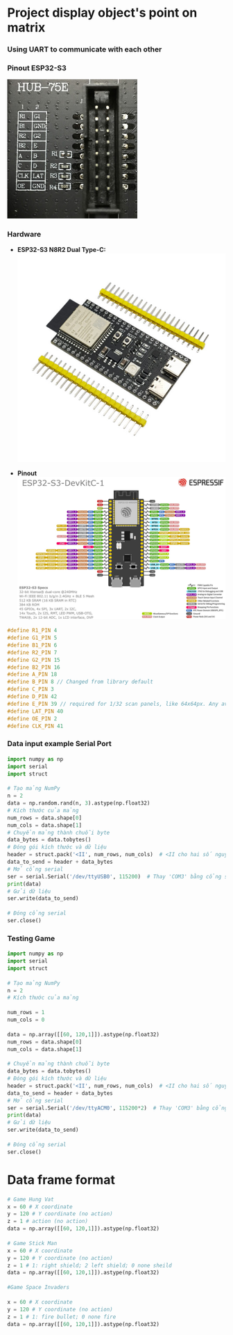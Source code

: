 # Project display object's point on matrix

### Using UART to communicate with each other

### Pinout ESP32-S3
![](/img/connector.jpg)

### Hardware

- **ESP32-S3 N8R2 Dual Type-C:**
    ![ESP32-S3 N8R2 Dual Type-C](/img/esp32s3.jpg)
    

- **Pinout**
![](/img/esp32-s3_devkitc-1_pinlayout_v1.1.jpg)


```CPP
#define R1_PIN 4
#define G1_PIN 5
#define B1_PIN 6
#define R2_PIN 7
#define G2_PIN 15
#define B2_PIN 16
#define A_PIN 18
#define B_PIN 8 // Changed from library default
#define C_PIN 3
#define D_PIN 42
#define E_PIN 39 // required for 1/32 scan panels, like 64x64px. Any available pin would do, i.e. IO32
#define LAT_PIN 40
#define OE_PIN 2
#define CLK_PIN 41
```

### Data input example Serial Port

```python
import numpy as np
import serial
import struct

# Tạo mảng NumPy
n = 2
data = np.random.rand(n, 3).astype(np.float32)
# Kích thước của mảng
num_rows = data.shape[0]
num_cols = data.shape[1]
# Chuyển mảng thành chuỗi byte
data_bytes = data.tobytes()
# Đóng gói kích thước và dữ liệu
header = struct.pack('<II', num_rows, num_cols)  # <II cho hai số nguyên không dấu 32-bit
data_to_send = header + data_bytes
# Mở cổng serial
ser = serial.Serial('/dev/ttyUSB0', 115200)  # Thay 'COM3' bằng cổng serial của bạn
print(data)
# Gửi dữ liệu
ser.write(data_to_send)

# Đóng cổng serial
ser.close()

```

### Testing Game

```python
import numpy as np
import serial
import struct

# Tạo mảng NumPy
n = 2
# Kích thước của mảng

num_rows = 1
num_cols = 0

data = np.array([[60, 120,1]]).astype(np.float32)
num_rows = data.shape[0]
num_cols = data.shape[1]

# Chuyển mảng thành chuỗi byte
data_bytes = data.tobytes()
# Đóng gói kích thước và dữ liệu
header = struct.pack('<II', num_rows, num_cols)  # <II cho hai số nguyên không dấu 32-bit
data_to_send = header + data_bytes
# Mở cổng serial
ser = serial.Serial('/dev/ttyACM0', 115200*2)  # Thay 'COM3' bằng cổng serial của bạn
print(data)
# Gửi dữ liệu
ser.write(data_to_send)

# Đóng cổng serial
ser.close()

```

# Data frame format
```python
# Game Hung Vat
x = 60 # X coordinate
y = 120 # Y coordinate (no action)
z = 1 # action (no action)
data = np.array([[60, 120,1]]).astype(np.float32)

# Game Stick Man
x = 60 # X coordinate
y = 120 # Y coordinate (no action)
z = 1 # 1: right shield; 2 left shield; 0 none sheild
data = np.array([[60, 120,1]]).astype(np.float32)

#Game Space Invaders

x = 60 # X coordinate
y = 120 # Y coordinate (no action)
z = 1 # 1: fire bullet; 0 none fire
data = np.array([[60, 120,1]]).astype(np.float32)

```